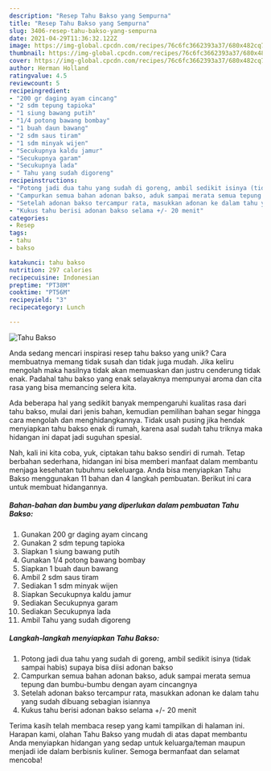 ```yaml
---
description: "Resep Tahu Bakso yang Sempurna"
title: "Resep Tahu Bakso yang Sempurna"
slug: 3406-resep-tahu-bakso-yang-sempurna
date: 2021-04-29T11:36:32.122Z
image: https://img-global.cpcdn.com/recipes/76c6fc3662393a37/680x482cq70/tahu-bakso-foto-resep-utama.jpg
thumbnail: https://img-global.cpcdn.com/recipes/76c6fc3662393a37/680x482cq70/tahu-bakso-foto-resep-utama.jpg
cover: https://img-global.cpcdn.com/recipes/76c6fc3662393a37/680x482cq70/tahu-bakso-foto-resep-utama.jpg
author: Herman Holland
ratingvalue: 4.5
reviewcount: 5
recipeingredient:
- "200 gr daging ayam cincang"
- "2 sdm tepung tapioka"
- "1 siung bawang putih"
- "1/4 potong bawang bombay"
- "1 buah daun bawang"
- "2 sdm saus tiram"
- "1 sdm minyak wijen"
- "Secukupnya kaldu jamur"
- "Secukupnya garam"
- "Secukupnya lada"
- " Tahu yang sudah digoreng"
recipeinstructions:
- "Potong jadi dua tahu yang sudah di goreng, ambil sedikit isinya (tidak sampai habis) supaya bisa diisi adonan bakso"
- "Campurkan semua bahan adonan bakso, aduk sampai merata semua tepung dan bumbu-bumbu dengan ayam cincangnya"
- "Setelah adonan bakso tercampur rata, masukkan adonan ke dalam tahu yang sudah dibuang sebagian isiannya"
- "Kukus tahu berisi adonan bakso selama +/- 20 menit"
categories:
- Resep
tags:
- tahu
- bakso

katakunci: tahu bakso 
nutrition: 297 calories
recipecuisine: Indonesian
preptime: "PT38M"
cooktime: "PT56M"
recipeyield: "3"
recipecategory: Lunch

---
```



![Tahu Bakso](https://img-global.cpcdn.com/recipes/76c6fc3662393a37/680x482cq70/tahu-bakso-foto-resep-utama.jpg)

Anda sedang mencari inspirasi resep tahu bakso yang unik? Cara membuatnya memang tidak susah dan tidak juga mudah. Jika keliru mengolah maka hasilnya tidak akan memuaskan dan justru cenderung tidak enak. Padahal tahu bakso yang enak selayaknya mempunyai aroma dan cita rasa yang bisa memancing selera kita.



Ada beberapa hal yang sedikit banyak mempengaruhi kualitas rasa dari tahu bakso, mulai dari jenis bahan, kemudian pemilihan bahan segar hingga cara mengolah dan menghidangkannya. Tidak usah pusing jika hendak menyiapkan tahu bakso enak di rumah, karena asal sudah tahu triknya maka hidangan ini dapat jadi suguhan spesial.


Nah, kali ini kita coba, yuk, ciptakan tahu bakso sendiri di rumah. Tetap berbahan sederhana, hidangan ini bisa memberi manfaat dalam membantu menjaga kesehatan tubuhmu sekeluarga. Anda bisa menyiapkan Tahu Bakso menggunakan 11 bahan dan 4 langkah pembuatan. Berikut ini cara untuk membuat hidangannya.

<!--inarticleads1-->

##### Bahan-bahan dan bumbu yang diperlukan dalam pembuatan Tahu Bakso:

1. Gunakan 200 gr daging ayam cincang
1. Gunakan 2 sdm tepung tapioka
1. Siapkan 1 siung bawang putih
1. Gunakan 1/4 potong bawang bombay
1. Siapkan 1 buah daun bawang
1. Ambil 2 sdm saus tiram
1. Sediakan 1 sdm minyak wijen
1. Siapkan Secukupnya kaldu jamur
1. Sediakan Secukupnya garam
1. Sediakan Secukupnya lada
1. Ambil  Tahu yang sudah digoreng




<!--inarticleads2-->

##### Langkah-langkah menyiapkan Tahu Bakso:

1. Potong jadi dua tahu yang sudah di goreng, ambil sedikit isinya (tidak sampai habis) supaya bisa diisi adonan bakso
1. Campurkan semua bahan adonan bakso, aduk sampai merata semua tepung dan bumbu-bumbu dengan ayam cincangnya
1. Setelah adonan bakso tercampur rata, masukkan adonan ke dalam tahu yang sudah dibuang sebagian isiannya
1. Kukus tahu berisi adonan bakso selama +/- 20 menit




Terima kasih telah membaca resep yang kami tampilkan di halaman ini. Harapan kami, olahan Tahu Bakso yang mudah di atas dapat membantu Anda menyiapkan hidangan yang sedap untuk keluarga/teman maupun menjadi ide dalam berbisnis kuliner. Semoga bermanfaat dan selamat mencoba!
